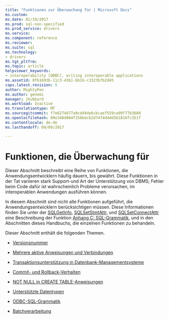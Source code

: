 ```yaml
---
title: "Funktionen zur Überwachung für | Microsoft Docs"
ms.custom: 
ms.date: 01/19/2017
ms.prod: sql-non-specified
ms.prod_service: drivers
ms.service: 
ms.component: reference
ms.reviewer: 
ms.suite: sql
ms.technology:
- drivers
ms.tgt_pltfrm: 
ms.topic: article
helpviewer_keywords:
- interoperability [ODBC], writing interoperable applications
ms.assetid: 0fb1693b-11c3-43b1-bb16-c3323b7b2d45
caps.latest.revision: 5
author: MightyPen
ms.author: genemi
manager: jhubbard
ms.workload: Inactive
ms.translationtype: MT
ms.sourcegitcommit: f7e6274d77a9cdd4de6cbcaef559ca99f77b3608
ms.openlocfilehash: 89e348d084f150bdcb2d74f4d4dd561816fc351f
ms.contentlocale: de-de
ms.lasthandoff: 09/09/2017

---
```

# <a name="features-to-watch-for"></a>Funktionen, die Überwachung für
Dieser Abschnitt beschreibt eine Reihe von Funktionen, die Anwendungsentwicklern häufig dauern, bis gewährt. Diese Funktionen in der Tat variieren stark Support-und Art der Unterstützung von DBMS; Fehler beim Code dafür ist wahrscheinlich Probleme verursachen, im interoperablen Anwendungen ausführen können.  
  
 In diesem Abschnitt sind nicht alle Funktionen aufgeführt, die Anwendungsentwicklern berücksichtigen müssen. Diese Informationen finden Sie unter der [SQLGetInfo](../../../odbc/reference/syntax/sqlgetinfo-function.md), [SQLSetStmtAttr](../../../odbc/reference/syntax/sqlsetstmtattr-function.md), und [SQLSetConnectAttr](../../../odbc/reference/syntax/sqlsetconnectattr-function.md) eine Beschreibung der Funktion [Anhang C: SQL-Grammatik](../../../odbc/reference/appendixes/appendix-c-sql-grammar.md), und in den Abschnitten dieses Handbuchs, die einzelnen Funktionen zu behandeln.  
  
 Dieser Abschnitt enthält die folgenden Themen.  
  
-   [Versionsnummer](../../../odbc/reference/develop-app/version-number.md)  
  
-   [Mehrere aktive Anweisungen und Verbindungen](../../../odbc/reference/develop-app/multiple-active-statements-and-connections.md)  
  
-   [Transaktionsunterstützung in Datenbank-Managementsysteme](../../../odbc/reference/develop-app/transaction-support-in-dbmss.md)  
  
-   [Commit- und Rollback-Verhalten](../../../odbc/reference/develop-app/commit-and-rollback-behavior.md)  
  
-   [NOT NULL in CREATE TABLE-Anweisungen](../../../odbc/reference/develop-app/not-null-in-create-table-statements.md)  
  
-   [Unterstützte Datentypen](../../../odbc/microsoft/supported-data-types-odbc-driver-for-oracle.md)  
  
-   [ODBC-SQL-Grammatik](../../../odbc/reference/develop-app/odbc-sql-grammar.md)  
  
-   [Batchverarbeitung](../../../odbc/reference/develop-app/batch-processing.md)

